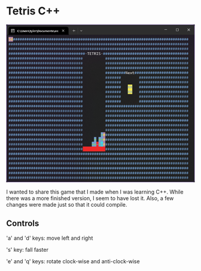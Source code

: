 # Tetris C++

![Screenshot of tetris](demo.png)

I wanted to share this game that I made when I was learning C++. While there was a more finished version, I seem to have lost it. Also, a few changes were made just so that it could compile.

## Controls

'a' and 'd' keys: move left and right

's' key: fall faster

'e' and 'q' keys: rotate clock-wise and anti-clock-wise